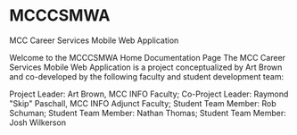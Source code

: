 MCCCSMWA
========
MCC Career Services Mobile Web Application

Welcome to the MCCCSMWA Home Documentation Page
The MCC Career Services Mobile Web Application is a project conceptualized by Art Brown and co-developed by the following faculty and student development team:

Project Leader: Art Brown, MCC INFO Faculty; 
Co-Project Leader: Raymond "Skip" Paschall, MCC INFO Adjunct Faculty; 
Student Team Member: Rob Schuman; 
Student Team Member: Nathan Thomas; 
Student Team Member: Josh Wilkerson
